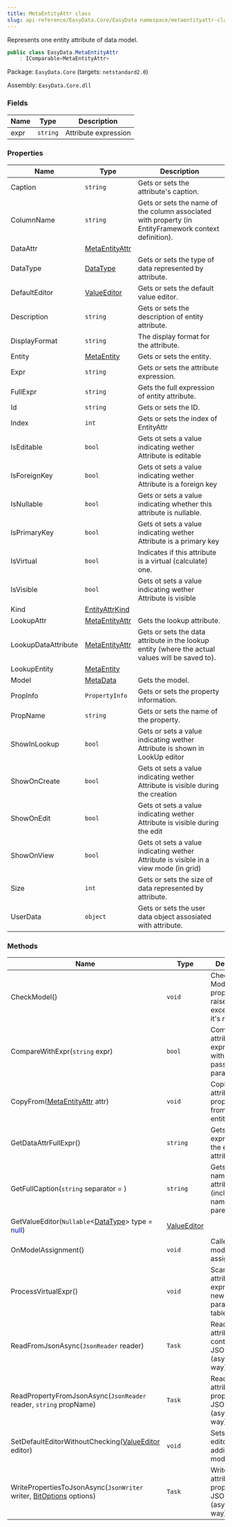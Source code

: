 ```yaml
---
title: MetaEntityAttr class
slug: api-reference/EasyData.Core/EasyData namespace/metaentityattr-class
---
```



Represents one entity attribute of data model.
```csharp
public class EasyData.MetaEntityAttr
    : IComparable<MetaEntityAttr>

```
Package: `EasyData.Core` (targets: `netstandard2.0`)

Assembly: `EasyData.Core.dll`

### Fields

| Name | Type | Description | 
| --- | --- | --- | 
| expr | `string` | Attribute expression | 


### Properties

| Name | Type | Description | 
| --- | --- | --- | 
| Caption | `string` | Gets or sets the attribute's caption. | 
| ColumnName | `string` | Gets or sets the name of the column associated with property (in EntityFramework context definition). | 
| DataAttr | [MetaEntityAttr](/api-reference/easydata-core/easydata-namespace/metaentityattr-class) |  | 
| DataType | [DataType](/api-reference/easydata-core/easydata-namespace/datatype-enum) | Gets or sets the type of data represented by attribute. | 
| DefaultEditor | [ValueEditor](/api-reference/easydata-core/easydata-namespace/valueeditor-class) | Gets or sets the default value editor. | 
| Description | `string` | Gets or sets the description of entity attribute. | 
| DisplayFormat | `string` | The display format for the attribute. | 
| Entity | [MetaEntity](/api-reference/easydata-core/easydata-namespace/metaentity-class) | Gets or sets the entity. | 
| Expr | `string` | Gets or sets the attribute expression. | 
| FullExpr | `string` | Gets the full expression of entity attribute. | 
| Id | `string` | Gets or sets the ID. | 
| Index | `int` | Gets or sets the index of EntityAttr | 
| IsEditable | `bool` | Gets ot sets a value indicating wether Attribute is editable | 
| IsForeignKey | `bool` | Gets ot sets a value indicating wether Attribute is a foreign key | 
| IsNullable | `bool` | Gets or sets a value indicating whether this attribute is nullable. | 
| IsPrimaryKey | `bool` | Gets ot sets a value indicating wether Attribute is a primary key | 
| IsVirtual | `bool` | Indicates if this attribute is a virtual (calculate) one. | 
| IsVisible | `bool` | Gets ot sets a value indicating wether Attribute is visible | 
| Kind | [EntityAttrKind](/api-reference/easydata-core/easydata-namespace/entityattrkind-enum) |  | 
| LookupAttr | [MetaEntityAttr](/api-reference/easydata-core/easydata-namespace/metaentityattr-class) | Gets the lookup attribute. | 
| LookupDataAttribute | [MetaEntityAttr](/api-reference/easydata-core/easydata-namespace/metaentityattr-class) | Gets or sets the data attribute in the lookup entity (where the actual values will be saved to). | 
| LookupEntity | [MetaEntity](/api-reference/easydata-core/easydata-namespace/metaentity-class) |  | 
| Model | [MetaData](/api-reference/easydata-core/easydata-namespace/metadata-class) | Gets the model. | 
| PropInfo | `PropertyInfo` | Gets or sets the property information. | 
| PropName | `string` | Gets or sets the name of the property. | 
| ShowInLookup | `bool` | Gets or sets a value indicating wether Attribute is shown in LookUp editor | 
| ShowOnCreate | `bool` | Gets ot sets a value indicating wether Attribute is visible during the creation | 
| ShowOnEdit | `bool` | Gets ot sets a value indicating wether Attribute is visible during the edit | 
| ShowOnView | `bool` | Gets ot sets a value indicating wether Attribute is visible in a view mode (in grid) | 
| Size | `int` | Gets or sets the size of data represented by attribute. | 
| UserData | `object` | Gets or sets the user data object assosiated with attribute. | 


### Methods

| Name | Type | Description | 
| --- | --- | --- | 
| CheckModel() | `void` | Checks the Model property and raises an exception if it's null. | 
| CompareWithExpr(`string` expr) | `bool` | Compares attribute's expression with the one passed in the parameter. | 
| CopyFrom([MetaEntityAttr](/api-reference/easydata-core/easydata-namespace/metaentityattr-class) attr) | `void` | Copies all attribute's properties from another entity attribute | 
| GetDataAttrFullExpr() | `string` | Gets full expression of the entity attribute. | 
| GetFullCaption(`string` separator =  ) | `string` | Gets the full name of the attribute (including the name of the parent entity). | 
| GetValueEditor(`Nullable`&lt;[DataType](/api-reference/easydata-core/easydata-namespace/datatype-enum)&gt; type = <span style='color: blue'>null</span>) | [ValueEditor](/api-reference/easydata-core/easydata-namespace/valueeditor-class) |  | 
| OnModelAssignment() | `void` | Called when model is assigned. | 
| ProcessVirtualExpr() | `void` | Scans attribute's expression for new parameters, tables, etc | 
| ReadFromJsonAsync(`JsonReader` reader) | `Task` | Reads the attribute content from JSON (asynchronous way). | 
| ReadPropertyFromJsonAsync(`JsonReader` reader, `string` propName) | `Task` | Reads one attribute's property from JSON (asynchronous way). | 
| SetDefaultEditorWithoutChecking([ValueEditor](/api-reference/easydata-core/easydata-namespace/valueeditor-class) editor) | `void` | Sets default editor without adding it to model. | 
| WritePropertiesToJsonAsync(`JsonWriter` writer, [BitOptions](/api-reference/easydata-core/easydata-namespace/bitoptions-class) options) | `Task` | Writes attribute properties to JSON (asynchronous way). |